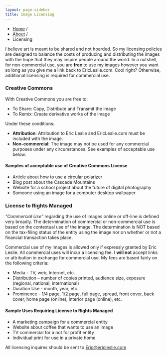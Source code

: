 ```yaml
---
layout: page-sidebar
title: Image Licensing
---
```


<ul class="breadcrumb">
  <li><a href="/">Home</a> <span class="divider">/</span></li>
  <li><a href="/about/">About</a> <span class="divider">/</span></li>
  <li class="active">Licensing</li>
</ul>

I believe art is meant to be shared and not hoarded. So my licensing policies are designed to balance the costs of producing and distributing the images with the hope that they may inspire people around the world. In a nutshell, for non-commercial use, you are **free** to use my images however you want so long as you give me a link back to EricLeslie.com. Cool right? Otherwise, additional licensing is required for commercial use.

### Creative Commons
With Creative Commons you are free to:

* To Share: Copy, Distribute and Transmit the image
* To Remix: Create derivative works of the image

Under these conditions: 

* **Attribution**: Attribution to Eric Leslie and EricLeslie.com must be included with the image.
* **Non-commercial**: The image may not be used for any commercial purposes under any circumstances. See examples of acceptable use below.

#### Samples of acceptable use of Creative Commons License
* Article about how to use a circular polarizer
* Blog post about the Cascade Mountains
* Website for a school project about the future of digital photography
* Someone using an image for a computer desktop wallpaper

### License to Rights Managed
*"Commercial Use"* regarding the use of images online or off-line is defined very broadly. The determination of commercial or non-commercial use is based on the contextual use of the image. The determination is NOT based on the tax-filing status of the entity using the image nor on whether or not a financial transaction takes place.

Commercial use of my images is allowed only if expressly granted by Eric Leslie. All commercial uses will incur a licensing fee. I **will not** accept links or attribution in exchange for commercial use. My fees are based fairly on the following criteria:

* Media - TV, web, Internet, etc.
* Distribution – number of copies printed, audience size, exposure (regional, national, international)
* Duration Use - month, year, etc.
* Prominence - 1/4 page, 1/2 page, full page, spread, front cover, back cover, home page (online), interior page (online), etc.

#### Sample Uses Requiring License to Rights Managed
* A marketing campaign for a commercial entity
* Website about coffee that wants to use an image
* TV commercial for a not for profit entity
* Individual print for use in a private home

All licensing inquires should be sent to [Eric@ericleslie.com](mailto:eric@ericleslie.com)
